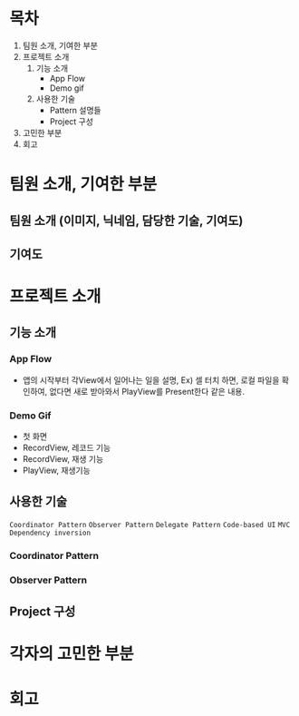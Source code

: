 # 목차
  1. 팀원 소개, 기여한 부분
  2. 프로젝트 소개
     1. 기능 소개
        - App Flow
        - Demo gif
     2. 사용한 기술
        - Pattern 설명들
        - Project 구성
  3. 고민한 부분
  4. 회고
  
# 팀원 소개, 기여한 부분
## 팀원 소개 (이미지, 닉네임, 담당한 기술, 기여도)
## 기여도

# 프로젝트 소개
## 기능 소개
### App Flow
  - 앱의 시작부터 각View에서 일어나는 일을 설명, Ex) 셀 터치 하면, 로컬 파일을 확인하여, 없다면 새로 받아와서 PlayView를 Present한다 같은 내용.
### Demo Gif
  - 첫 화면
  - RecordView, 레코드 기능
  - RecordView, 재생 기능
  - PlayView, 재생기능

## 사용한 기술
`Coordinator Pattern` `Observer Pattern` `Delegate Pattern`
`Code-based UI` `MVC` `Dependency inversion`
  
### Coordinator Pattern
### Observer Pattern

## Project 구성

# 각자의 고민한 부분

# 회고

